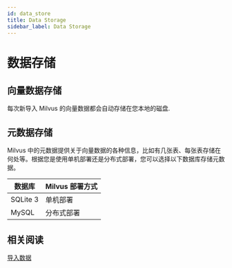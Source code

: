 ```yaml
---
id: data_store
title: Data Storage
sidebar_label: Data Storage
---
```


# 数据存储

## 向量数据存储

每次新导入 Milvus 的向量数据都会自动存储在您本地的磁盘. 

## 元数据存储

Milvus 中的元数据提供关于向量数据的各种信息，比如有几张表、每张表存储在何处等。根据您是使用单机部署还是分布式部署，您可以选择以下数据库存储元数据。

| 数据库   | Milvus 部署方式 |
| -------- | -------------- |
| SQLite 3 | 单机部署       |
| MySQL    | 分布式部署     |

## 相关阅读
[导入数据](../userguide/import_data.md)

